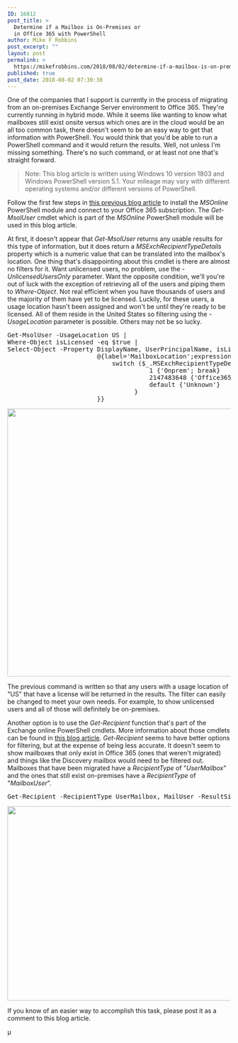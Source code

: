 ```yaml
---
ID: 16812
post_title: >
  Determine if a Mailbox is On-Premises or
  in Office 365 with PowerShell
author: Mike F Robbins
post_excerpt: ""
layout: post
permalink: >
  https://mikefrobbins.com/2018/08/02/determine-if-a-mailbox-is-on-premises-or-in-office-365-with-powershell/
published: true
post_date: 2018-08-02 07:30:38
---
```

One of the companies that I support is currently in the process of migrating from an on-premises Exchange Server environment to Office 365. They're currently running in hybrid mode. While it seems like wanting to know what mailboxes still exist onsite versus which ones are in the cloud would be an all too common task, there doesn't seem to be an easy way to get that information with PowerShell. You would think that you'd be able to run a PowerShell command and it would return the results. Well, not unless I'm missing something. There's no such command, or at least not one that's straight forward.
<blockquote>Note: This blog article is written using Windows 10 version 1803 and Windows PowerShell version 5.1. Your mileage may vary with different operating systems and/or different versions of PowerShell.</blockquote>
Follow the first few steps in <a href="https://mikefrobbins.com/2018/05/24/assign-a-license-to-an-office-365-user-with-powershell/" target="_blank" rel="noopener">this previous blog article</a> to install the <em>MSOnline</em> PowerShell module and connect to your Office 365 subscription. The <em>Get-MsolUser</em> cmdlet which is part of the <em>MSOnline</em> PowerShell module will be used in this blog article.

At first, it doesn't appear that <em>Get-MsolUser</em> returns any usable results for this type of information, but it does return a <em>MSExchRecipientTypeDetails</em> property which is a numeric value that can be translated into the mailbox's location. One thing that's disappointing about this cmdlet is there are almost no filters for it. Want unlicensed users, no problem, use the <em>-UnlicensedUsersOnly</em> parameter. Want the opposite condition, we'll you're out of luck with the exception of retrieving all of the users and piping them to <em>Where-Object</em>. Not real efficient when you have thousands of users and the majority of them have yet to be licensed. Luckily, for these users, a usage location hasn't been assigned and won't be until they're ready to be licensed. All of them reside in the United States so filtering using the <em>-UsageLocation</em> parameter is possible. Others may not be so lucky.
<pre class="lang:ps decode:true">Get-MsolUser -UsageLocation US |
Where-Object isLicensed -eq $true |
Select-Object -Property DisplayName, UserPrincipalName, isLicensed,
                        @{label='MailboxLocation';expression={                        
                            switch ($_.MSExchRecipientTypeDetails) {
                                      1 {'Onprem'; break}
                                      2147483648 {'Office365'; break}            
                                      default {'Unknown'}
                                  }
                        }}</pre>
<a href="https://mikefrobbins.com/wp-content/uploads/2018/08/recipientdetails1a.png"><img class="alignnone size-full wp-image-16837" src="https://mikefrobbins.com/wp-content/uploads/2018/08/recipientdetails1a.png" alt="" width="860" height="605" /></a>

The previous command is written so that any users with a usage location of "US" that have a license will be returned in the results. The filter can easily be changed to meet your own needs. For example, to show unlicensed users and all of those will definitely be on-premises.

Another option is to use the <em>Get-Recipient</em> function that's part of the Exchange online PowerShell cmdlets. More information about those cmdlets can be found in <a href="https://mikefrobbins.com/2018/05/17/connect-to-office-365-with-powershell/" target="_blank" rel="noopener">this blog article</a>. <em>Get-Recipient</em> seems to have better options for filtering, but at the expense of being less accurate. It doesn't seem to show mailboxes that only exist in Office 365 (ones that weren't migrated) and things like the Discovery mailbox would need to be filtered out. Mailboxes that have been migrated have a <em>RecipientType</em> of "<em>UserMailbox</em>" and the ones that still exist on-premises have a <em>RecipientType</em> of "<em>MailboxUser</em>".
<pre class="lang:ps decode:true">Get-Recipient -RecipientType UserMailbox, MailUser -ResultSize 25</pre>
<a href="https://mikefrobbins.com/wp-content/uploads/2018/08/recipientdetails2a.png"><img class="alignnone size-full wp-image-16838" src="https://mikefrobbins.com/wp-content/uploads/2018/08/recipientdetails2a.png" alt="" width="859" height="439" /></a>

If you know of an easier way to accomplish this task, please post it as a comment to this blog article.

µ